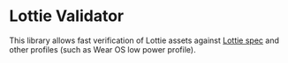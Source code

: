 # Lottie Validator

This library allows fast verification of Lottie assets against [Lottie spec](https://lottie.github.io/lottie-spec/1.0) and other profiles (such as Wear OS low power profile).
